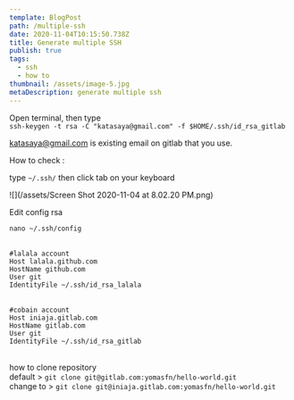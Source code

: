 ```yaml
---
template: BlogPost
path: /multiple-ssh
date: 2020-11-04T10:15:50.738Z
title: Generate multiple SSH
publish: true
tags:
  - ssh
  - how to
thumbnail: /assets/image-5.jpg
metaDescription: generate multiple ssh
---
```

Open terminal, then type\
`ssh-keygen -t rsa -C "katasaya@gmail.com" -f $HOME/.ssh/id_rsa_gitlab`

katasaya@gmail.com is existing email on gitlab that you use.

How to check :

type `~/.ssh/` then click tab on your keyboard

![](/assets/Screen Shot 2020-11-04 at 8.02.20 PM.png)



Edit config rsa

`nano ~/.ssh/config`

\
`#lalala account`\
`Host lalala.github.com`\
`HostName github.com`\
`User git`\
`IdentityFile ~/.ssh/id_rsa_lalala`

\
`#cobain account`\
`Host iniaja.gitlab.com`\
`HostName gitlab.com`\
`User git`\
`IdentityFile ~/.ssh/id_rsa_gitlab`

\
how to clone repository\
default > `git clone git@gitlab.com:yomasfn/hello-world.git`\
change to > `git clone git@iniaja.gitlab.com:yomasfn/hello-world.git`
